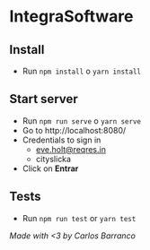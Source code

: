 # IntegraSoftware

## Install

- Run ```npm install``` o ```yarn install```

## Start server

- Run ```npm run serve``` o ```yarn serve```
- Go to http://localhost:8080/
- Credentials to sign in 
  - eve.holt@reqres.in
  - cityslicka
- Click on **Entrar**

## Tests

- Run ```npm run test``` or ```yarn test```


*Made with <3 by Carlos Barranco*
